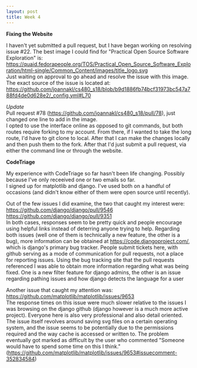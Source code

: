 ```yaml
---
layout: post
title: Week 4
---
```


**Fixing the Website**  
  
I haven't yet submitted a pull request, but I have began working on resolving issue #22. The best image I could find for "Practical Open Source Software Exploration" is:  
https://quaid.fedorapeople.org/TOS/Practical_Open_Source_Software_Exploration/html-single/Common_Content/images/title_logo.svg  
Just waiting on approval to go ahead and resolve the issue with this image. The exact source of the issue is located at:  
https://github.com/joannakl/cs480_s18/blob/b9d1886fb74bcf31973bc547a788fd4de0d628e2/_config.yml#L70  
  
_Update_  
Pull request #78 (https://github.com/joannakl/cs480_s18/pull/78), just changed one line to add in the image.  
I opted to use the interface online as opposed to git commands, but both routes require forking to my account. From there, if I wanted to take the long route, I'd have to git clone to local. After that I can make the changes locally and then push them to the fork. After that I'd just submit a pull request, via either the command line or through the website.
  
**CodeTriage**  
  
My experience with CodeTriage so far hasn't been life changing. Possibly because I've only receeived one or two emails so far.  
I signed up for matplotlib and django. I've used both on a handful of occasions (and didn't know either of them were open source until recently).  
  
Out of the few issues I did examine, the two that caught my interest were:  
https://github.com/django/django/pull/9546  
https://github.com/django/django/pull/9351  
In both cases, responses seem to be pretty quick and people encourage using helpful links instead of deterring anyone trying to help. Regarding both issues (well one of them is technically a new feature, the other is a bug), more information can be obtained at https://code.djangoproject.com/, which is django's primary bug tracker. People submit tickets here, with github serving as a mode of communication for pull requests, not a place for reporting issues. Using the bug tracking site that the pull requests referenced I was able to obtain more information regarding what was being fixed. One is a new filter feature for django admins, the other is an issue regarding pathing issues and how django detects the language for a user
  
Another issue that caught my attention was:  
https://github.com/matplotlib/matplotlib/issues/9653  
The response times on this issue were much slower relative to the issues I was browsing on the django github (django however is a much more active project). Everyone here is also very professional and also detail oriented. The issue itself revolves around saving svg files on a certain operating system, and the issue seems to be potentially due to the permissions required and the way cache is accessed or written to. The problem eventually got marked as difficult by the user who commented "Someone would have to spend some time on this I think." (https://github.com/matplotlib/matplotlib/issues/9653#issuecomment-352834584)
